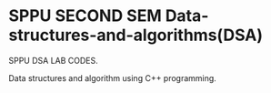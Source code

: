 # SPPU SECOND SEM Data-structures-and-algorithms(DSA)
SPPU DSA LAB CODES.

Data structures and algorithm using C++ programming.

